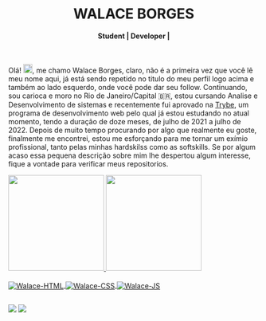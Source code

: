 <!-- Title -->
<div align="center">
  <h1 align="center">WALACE BORGES</h1>
  <b>Student | Developer |</b>
</div>

<br/>
<br/>

Olá! <img src="https://raw.githubusercontent.com/kaueMarques/kaueMarques/master/hi.gif" width="18px">, me chamo Walace Borges, claro, não é a primeira vez que você lê meu nome aqui, já está sendo repetido no titulo do meu perfil logo acima e também ao lado esquerdo, onde você pode dar seu follow. Continuando, sou carioca e moro no Rio de Janeiro/Capital 🇧🇷, estou cursando Analise e Desenvolvimento de sistemas e recentemente fui aprovado na [Trybe](https://www.betrybe.com/), um programa de desenvolvimento web pelo qual já estou estudando no atual momento, tendo a duração de doze meses, de julho de 2021 a julho de 2022. Depois de muito tempo procurando por algo que realmente eu goste, finalmente me encontrei, estou me esforçando para me tornar um exímio profissional, tanto pelas minhas hardskilss como as softskills. Se por algum acaso essa pequena descrição sobre mim lhe despertou algum interesse, fique a vontade para verificar meus repositorios.

 <div>
  <a href="https://github.com/walaceborges">
  <img height="192em" src="https://github-readme-stats.vercel.app/api?username=walaceborges&show_icons=true&hide_border=true&count_private=true&theme=tokyonight"/>
  <img height="192em" src="https://github-readme-stats.vercel.app/api/top-langs/?username=walaceborges&langs_count=10&count_private=true&hide_border=true&theme=tokyonight&layout=compact"/>
<div>
<div style="display: inline_block"><br>
  <img align="center" alt="Walace-HTML" src="https://img.shields.io/badge/HTML5-E34F26?style=for-the-badge&logo=html5&logoColor=white">
  <img align="center" alt="Walace-CSS" src="https://img.shields.io/badge/CSS-239120?&style=for-the-badge&logo=css3&logoColor=white">
  <img align="center" alt="Walace-JS" src="https://img.shields.io/badge/JavaScript-F7DF1E?style=for-the-badge&logo=javascript&logoColor=black">
</div>
 
  ## 
<div> 
 <a href = "mailto: walacewab@gmail.com"><img src="https://img.shields.io/badge/-Gmail-%23333?style=for-the-badge&logo=gmail&logoColor=white" target="_blank"></a>
 <a href="https://www.linkedin.com/in/walace-borges-247611100/" target="_blank"><img src="https://img.shields.io/badge/-LinkedIn-%230077B5?style=for-the-badge&logo=linkedin&logoColor=white" target="_blank"></a>  
</div>

